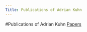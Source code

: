 ```yaml
---
Title: Publications of Adrian Kuhn
---
```

#Publications of Adrian Kuhn
[Papers](%assets_url%/scgbib/?query=akuhn&filter=Year)

